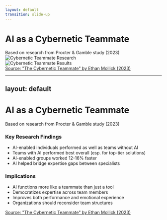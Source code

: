 ```yaml
---
layout: default
transition: slide-up
---
```


# AI as a Cybernetic Teammate

<div class="absolute top-10 right-12 text-9xl opacity-20 text-blue-400 -z-10">
  <carbon:user-multiple />
</div>

<div class="text-sm mb-4 opacity-70 italic">
  Based on research from Procter & Gamble study (2023)
</div>

<!-- Only images on this slide -->
<div class="grid grid-cols-2 gap-8 mt-10">
  <div class="flex flex-col items-center justify-center space-y-4">
    <img src="/images/The Cybernetic Teammate.webp" class="rounded-lg shadow-md w-full h-[300px]" alt="Cybernetic Teammate Research" />
  </div>
  <div class="flex flex-col items-center justify-center space-y-4">
    <img src="/images/The Cybernetic Teammate (1).webp" class="rounded-lg shadow-md w-full h-[300px]" alt="Cybernetic Teammate Results" />
  </div>
</div>

<div class="mt-4 text-sm text-right">
  <a href="https://www.oneusefulthing.org/p/the-cybernetic-teammate" target="_blank" class="opacity-70 hover:opacity-100">
    Source: "The Cybernetic Teammate" by Ethan Mollick (2023)
  </a>
</div> 

---
layout: default
---

# AI as a Cybernetic Teammate

<div class="absolute top-10 right-12 text-9xl opacity-20 text-blue-400">
  <carbon:user-multiple />
</div>

<div class="text-sm mb-4 opacity-70 italic">
  Based on research from Procter & Gamble study (2023)
</div>

<!-- Images shown on top -->
<!-- <div class="grid grid-cols-2 gap-8">
  <div class="flex flex-col items-center justify-center space-y-4">
    <img src="/images/The Cybernetic Teammate.webp" class="rounded-lg shadow-md w-full" alt="Cybernetic Teammate Research" />
  </div>
  <div class="flex flex-col items-center justify-center space-y-4">
    <img src="/images/The Cybernetic Teammate (1).webp" class="rounded-lg shadow-md w-full" alt="Cybernetic Teammate Results" />
  </div>
</div> -->

<!-- Content boxes -->
<div class="grid grid-cols-2 gap-8 mt-8">
  <div class="bg-gradient-to-r from-blue-500/20 to-indigo-400/20 p-5 rounded-lg shadow-md backdrop-blur-sm">
    <h3 class="text-lg font-bold mb-2">Key Research Findings</h3>
    <ul class="text-sm space-y-2">
      <li>AI-enabled individuals performed as well as teams without AI</li>
      <li>Teams with AI performed best overall (esp. for top-tier solutions)</li>
      <li>AI-enabled groups worked 12-16% faster</li>
      <li>AI helped bridge expertise gaps between specialists</li>
    </ul>
  </div>
  
  <div class="bg-gradient-to-r from-purple-500/20 to-violet-400/20 p-5 rounded-lg shadow-md backdrop-blur-sm">
    <h3 class="text-lg font-bold mb-2">Implications</h3>
    <ul class="text-sm space-y-2">
      <li>AI functions more like a teammate than just a tool</li>
      <li>Democratizes expertise across team members</li>
      <li>Improves both performance and emotional experience</li>
      <li>Organizations should reconsider team structures</li>
    </ul>
  </div>
</div>

<div class="mt-4 text-sm text-right">
  <a href="https://www.oneusefulthing.org/p/the-cybernetic-teammate" target="_blank" class="opacity-70 hover:opacity-100">
    Source: "The Cybernetic Teammate" by Ethan Mollick (2023)
  </a>
</div> 